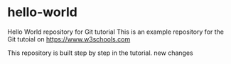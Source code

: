 # hello-world
Hello World repository for Git tutorial
This is an example repository for the Git tutoial on https://www.w3schools.com

This repository is built step by step in the tutorial.
new changes
